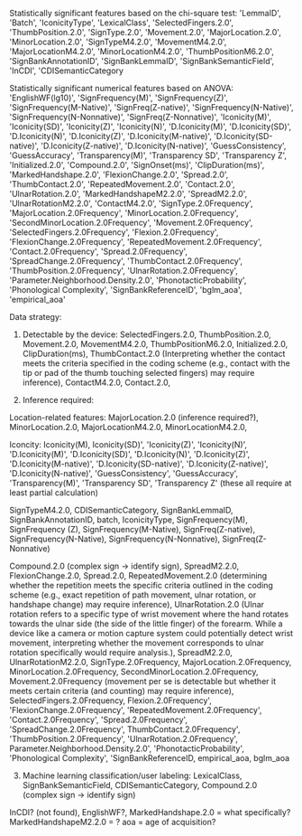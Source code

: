 Statistically significant features based on the chi-square test:
'LemmaID', 'Batch', 'IconicityType', 'LexicalClass', 'SelectedFingers.2.0', 'ThumbPosition.2.0', 'SignType.2.0', 'Movement.2.0', 'MajorLocation.2.0', 'MinorLocation.2.0', 'SignTypeM4.2.0', 'MovementM4.2.0', 'MajorLocationM4.2.0', 'MinorLocationM4.2.0', 'ThumbPositionM6.2.0', 'SignBankAnnotationID', 'SignBankLemmaID', 'SignBankSemanticField', 'InCDI', 'CDISemanticCategory

Statistically significant numerical features based on ANOVA:
'EnglishWF(lg10)', 'SignFrequency(M)', 'SignFrequency(Z)', 'SignFrequency(M-Native)', 'SignFreq(Z-native)', 'SignFrequency(N-Native)', 'SignFrequency(N-Nonnative)', 'SignFreq(Z-Nonnative)', 'Iconicity(M)', 'Iconicity(SD)', 'Iconicity(Z)', 'Iconicity(N)', 'D.Iconicity(M)', 'D.Iconicity(SD)', 'D.Iconicity(N)', 'D.Iconicity(Z)', 'D.Iconicity(M-native)', 'D.Iconicity(SD-native)', 'D.Iconicity(Z-native)', 'D.Iconicity(N-native)', 'GuessConsistency', 'GuessAccuracy', 'Transparency(M)', 'Transparency SD', 'Transparency Z', 'Initialized.2.0', 'Compound.2.0', 'SignOnset(ms)', 'ClipDuration(ms)', 'MarkedHandshape.2.0', 'FlexionChange.2.0', 'Spread.2.0', 'ThumbContact.2.0', 'RepeatedMovement.2.0', 'Contact.2.0', 'UlnarRotation.2.0', 'MarkedHandshapeM2.2.0', 'SpreadM2.2.0', 'UlnarRotationM2.2.0', 'ContactM4.2.0', 'SignType.2.0Frequency', 'MajorLocation.2.0Frequency', 'MinorLocation.2.0Frequency', 'SecondMinorLocation.2.0Frequency', 'Movement.2.0Frequency', 'SelectedFingers.2.0Frequency', 'Flexion.2.0Frequency', 'FlexionChange.2.0Frequency', 'RepeatedMovement.2.0Frequency', 'Contact.2.0Frequency', 'Spread.2.0Frequency', 'SpreadChange.2.0Frequency', 'ThumbContact.2.0Frequency', 'ThumbPosition.2.0Frequency', 'UlnarRotation.2.0Frequency', 'Parameter.Neighborhood.Density.2.0', 'PhonotacticProbability', 'Phonological Complexity', 'SignBankReferenceID', 'bglm_aoa', 'empirical_aoa'

Data strategy: 

1. Detectable by the device: SelectedFingers.2.0, ThumbPosition.2.0, Movement.2.0, MovementM4.2.0, ThumbPositionM6.2.0, Initialized.2.0, ClipDuration(ms), ThumbContact.2.0 (Interpreting whether the contact meets the criteria specified in the coding scheme (e.g., contact with the tip or pad of the thumb touching selected fingers) may require inference), ContactM4.2.0, Contact.2.0, 

2. Inference required: 

Location-related features: MajorLocation.2.0 (inference required?), MinorLocation.2.0,  MajorLocationM4.2.0, MinorLocationM4.2.0, 

Iconcity: Iconicity(M), Iconicity(SD)', 'Iconicity(Z)', 'Iconicity(N)', 'D.Iconicity(M)', 'D.Iconicity(SD)', 'D.Iconicity(N)', 'D.Iconicity(Z)', 'D.Iconicity(M-native)', 'D.Iconicity(SD-native)', 'D.Iconicity(Z-native)', 'D.Iconicity(N-native)', 'GuessConsistency', 'GuessAccuracy', 'Transparency(M)', 'Transparency SD', 'Transparency Z'  (these all require at least partial calculation)



SignTypeM4.2.0, CDISemanticCategory, SignBankLemmaID, SignBankAnnotationID, batch, IconicityType, SignFrequency(M), SignFrequency (Z), SignFrequency(M-Native), SignFreq(Z-native), SignFrequency(N-Native), SignFrequency(N-Nonnative), SignFreq(Z-Nonnative)

 Compound.2.0 (complex sign -> identify sign), SpreadM2.2.0, FlexionChange.2.0, Spread.2.0, RepeatedMovement.2.0 (determining whether the repetition meets the specific criteria outlined in the coding scheme (e.g., exact repetition of path movement, ulnar rotation, or handshape change) may require inference), UlnarRotation.2.0 (Ulnar rotation refers to a specific type of wrist movement where the hand rotates towards the ulnar side (the side of the little finger) of the forearm. While a device like a camera or motion capture system could potentially detect wrist movement, interpreting whether the movement corresponds to ulnar rotation specifically would require analysis.), SpreadM2.2.0, UlnarRotationM2.2.0, SignType.2.0Frequency, MajorLocation.2.0Frequency, MinorLocation.2.0Frequency, SecondMinorLocation.2.0Frequency, Movement.2.0Frequency (movement per se is detectable but whether it meets certain criteria (and counting) may require inference), SelectedFingers.2.0Frequency, Flexion.2.0Frequency', 'FlexionChange.2.0Frequency', 'RepeatedMovement.2.0Frequency', 'Contact.2.0Frequency', 'Spread.2.0Frequency', 'SpreadChange.2.0Frequency', ThumbContact.2.0Frequency', 'ThumbPosition.2.0Frequency', 'UlnarRotation.2.0Frequency', Parameter.Neighborhood.Density.2.0', 'PhonotacticProbability', 'Phonological Complexity', 'SignBankReferenceID, empirical_aoa, bglm_aoa

3. Machine learning classification/user labeling: LexicalClass, SignBankSemanticField, CDISemanticCategory, Compound.2.0 (complex sign -> identify sign)

InCDI? (not found), EnglishWF?, MarkedHandshape.2.0 = what specifically?
MarkedHandshapeM2.2.0 = ? aoa = age of acquisition? 